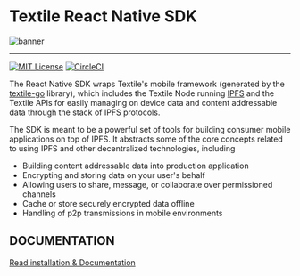 
# Textile React Native SDK

![banner](https://s3.amazonaws.com/textile.public/Textile_Logo_Horizontal.png)

---

[![MIT License](http://img.shields.io/badge/license-MIT-blue.svg?style=flat)](LICENSE) [![CircleCI](https://circleci.com/gh/textileio/react-native-sdk/tree/master.svg?style=shield)](https://circleci.com/gh/textileio/react-native-sdk/tree/master)

The React Native SDK wraps Textile's mobile framework (generated by the [textile-go](https://github.com/textileio/textile-go/) library), which includes the Textile Node running [IPFS](https://ipfs.io) and the Textile APIs for easily managing on device data and content addressable data through the stack of IPFS protocols.

The SDK is meant to be a powerful set of tools for building consumer mobile applications on top of IPFS. It abstracts some of the core concepts related to using IPFS and other decentralized technologies, including

- Building content addressable data into production application
- Encrypting and storing data on your user's behalf
- Allowing users to share, message, or collaborate over permissioned channels
- Cache or store securely encrypted data offline
- Handling of p2p transmissions in mobile environments

## DOCUMENTATION

[Read installation & Documentation](./docs/README.md)
